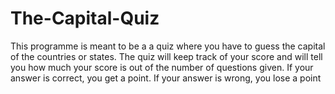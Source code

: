 # The-Capital-Quiz
This programme is meant to be a a quiz where you have to guess the capital of the countries or states. The quiz will keep track of your score and will tell you how much your score is out of the number of questions given. If your answer is correct, you get a point. If your answer is wrong, you lose a point
